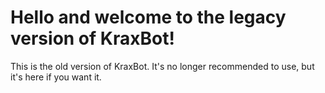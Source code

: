 Hello and welcome to the legacy version of KraxBot!
==============

This is the old version of KraxBot.
It's no longer recommended to use, but it's here if you want it.
